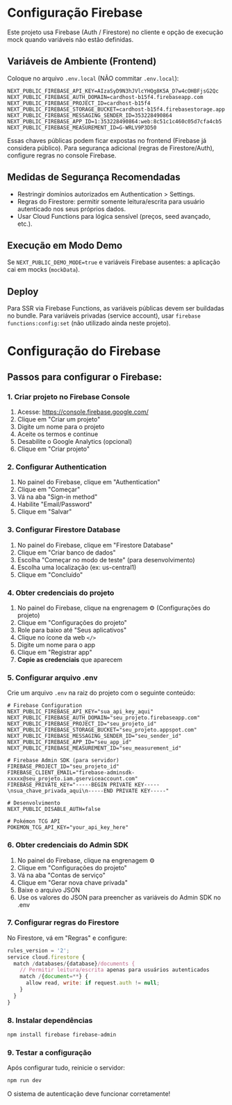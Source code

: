 # Configuração Firebase

Este projeto usa Firebase (Auth / Firestore) no cliente e opção de execução mock quando variáveis não estão definidas.

## Variáveis de Ambiente (Frontend)
Coloque no arquivo `.env.local` (NÃO commitar `.env.local`):

```
NEXT_PUBLIC_FIREBASE_API_KEY=AIzaSyD9N3hJVlcYHQg8K5A_D7w4cOHBFjsG2Qc
NEXT_PUBLIC_FIREBASE_AUTH_DOMAIN=cardhost-b15f4.firebaseapp.com
NEXT_PUBLIC_FIREBASE_PROJECT_ID=cardhost-b15f4
NEXT_PUBLIC_FIREBASE_STORAGE_BUCKET=cardhost-b15f4.firebasestorage.app
NEXT_PUBLIC_FIREBASE_MESSAGING_SENDER_ID=353228490864
NEXT_PUBLIC_FIREBASE_APP_ID=1:353228490864:web:8c51c1c460c05d7cfa4cb5
NEXT_PUBLIC_FIREBASE_MEASUREMENT_ID=G-WRLV9P3D50
```

Essas chaves públicas podem ficar expostas no frontend (Firebase já considera público). Para segurança adicional (regras de Firestore/Auth), configure regras no console Firebase.

## Medidas de Segurança Recomendadas
- Restringir domínios autorizados em Authentication > Settings.
- Regras do Firestore: permitir somente leitura/escrita para usuário autenticado nos seus próprios dados.
- Usar Cloud Functions para lógica sensível (preços, seed avançado, etc.).

## Execução em Modo Demo
Se `NEXT_PUBLIC_DEMO_MODE=true` e variáveis Firebase ausentes: a aplicação cai em mocks (`mockData`).

## Deploy
Para SSR via Firebase Functions, as variáveis públicas devem ser buildadas no bundle. Para variáveis privadas (service account), usar `firebase functions:config:set` (não utilizado ainda neste projeto).

# Configuração do Firebase

## Passos para configurar o Firebase:

### 1. Criar projeto no Firebase Console
1. Acesse: https://console.firebase.google.com/
2. Clique em "Criar um projeto"
3. Digite um nome para o projeto
4. Aceite os termos e continue
5. Desabilite o Google Analytics (opcional)
6. Clique em "Criar projeto"

### 2. Configurar Authentication
1. No painel do Firebase, clique em "Authentication"
2. Clique em "Começar"
3. Vá na aba "Sign-in method"
4. Habilite "Email/Password"
5. Clique em "Salvar"

### 3. Configurar Firestore Database
1. No painel do Firebase, clique em "Firestore Database"
2. Clique em "Criar banco de dados"
3. Escolha "Começar no modo de teste" (para desenvolvimento)
4. Escolha uma localização (ex: us-central1)
5. Clique em "Concluído"

### 4. Obter credenciais do projeto
1. No painel do Firebase, clique na engrenagem ⚙️ (Configurações do projeto)
2. Clique em "Configurações do projeto"
3. Role para baixo até "Seus aplicativos"
4. Clique no ícone da web `</>`
5. Digite um nome para o app
6. Clique em "Registrar app"
7. **Copie as credenciais** que aparecem

### 5. Configurar arquivo .env
Crie um arquivo `.env` na raiz do projeto com o seguinte conteúdo:

```env
# Firebase Configuration
NEXT_PUBLIC_FIREBASE_API_KEY="sua_api_key_aqui"
NEXT_PUBLIC_FIREBASE_AUTH_DOMAIN="seu_projeto.firebaseapp.com"
NEXT_PUBLIC_FIREBASE_PROJECT_ID="seu_projeto_id"
NEXT_PUBLIC_FIREBASE_STORAGE_BUCKET="seu_projeto.appspot.com"
NEXT_PUBLIC_FIREBASE_MESSAGING_SENDER_ID="seu_sender_id"
NEXT_PUBLIC_FIREBASE_APP_ID="seu_app_id"
NEXT_PUBLIC_FIREBASE_MEASUREMENT_ID="seu_measurement_id"

# Firebase Admin SDK (para servidor)
FIREBASE_PROJECT_ID="seu_projeto_id"
FIREBASE_CLIENT_EMAIL="firebase-adminsdk-xxxxx@seu_projeto.iam.gserviceaccount.com"
FIREBASE_PRIVATE_KEY="-----BEGIN PRIVATE KEY-----\nsua_chave_privada_aqui\n-----END PRIVATE KEY-----"

# Desenvolvimento
NEXT_PUBLIC_DISABLE_AUTH=false

# Pokémon TCG API
POKEMON_TCG_API_KEY="your_api_key_here"
```

### 6. Obter credenciais do Admin SDK
1. No painel do Firebase, clique na engrenagem ⚙️
2. Clique em "Configurações do projeto"
3. Vá na aba "Contas de serviço"
4. Clique em "Gerar nova chave privada"
5. Baixe o arquivo JSON
6. Use os valores do JSON para preencher as variáveis do Admin SDK no .env

### 7. Configurar regras do Firestore
No Firestore, vá em "Regras" e configure:

```javascript
rules_version = '2';
service cloud.firestore {
  match /databases/{database}/documents {
    // Permitir leitura/escrita apenas para usuários autenticados
    match /{document=**} {
      allow read, write: if request.auth != null;
    }
  }
}
```

### 8. Instalar dependências
```bash
npm install firebase firebase-admin
```

### 9. Testar a configuração
Após configurar tudo, reinicie o servidor:
```bash
npm run dev
```

O sistema de autenticação deve funcionar corretamente!

